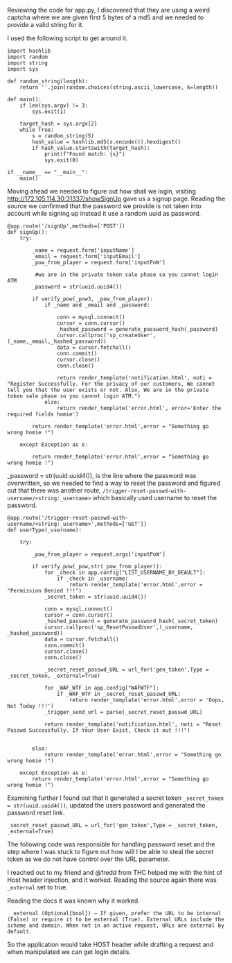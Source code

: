 Reviewing the code for app.py, I discovered that they are using a weird captcha where we are given first 5 bytes of a md5 and we needed to provide a valid string for it.

I used the following script to get around it.

```python3
import hashlib
import random
import string
import sys

def random_string(length):
    return ''.join(random.choices(string.ascii_lowercase, k=length))

def main():
    if len(sys.argv) != 3:
        sys.exit(1)

    target_hash = sys.argv[2]
    while True:
        s = random_string(5)
        hash_value = hashlib.md5(s.encode()).hexdigest()
        if hash_value.startswith(target_hash):
            print(f"Found match: {s}")
            sys.exit(0)

if __name__ == "__main__":
    main()
```

Moving ahead we needed to figure out how shall we login, visiting http://172.105.114.30:31337/showSignUp gave us a signup page. Reading the source we confirmed that the password
we provide is not taken into account while signing up instead it use a random uuid as password.

```python3
@app.route('/signUp',methods=['POST'])
def signUp():
    try:

        _name = request.form['inputName']
        _email = request.form['inputEmail']
        _pow_from_player = request.form['inputPoW']

         #we are in the private token sale phase so you cannot login ATM
        _password = str(uuid.uuid4())

        if verify_pow(_pow3, _pow_from_player):
            if _name and _email and _password:

                conn = mysql.connect()
                cursor = conn.cursor()       
                _hashed_password = generate_password_hash(_password)
                cursor.callproc('sp_createUser',(_name,_email,_hashed_password))
                data = cursor.fetchall()
                conn.commit()
                cursor.close()
                conn.close()

                return render_template('notification.html', noti = "Register Successfully. For the privacy of our customers, We cannot tell you that the user exists or not. Also, We are in the private token sale phase so you cannot login ATM.")
            else:
                return render_template('error.html', error='Enter the required fields homie')

        return render_template('error.html',error = "Something go wrong homie !")

    except Exception as e:

        return render_template('error.html',error = "Something go wrong homie !")
```

_password = str(uuid.uuid4()), is the line where the password was overwritten, so we needed to find a way to reset the password and figured out that there was another route, `/trigger-reset-passwd-with-username/<string:_username>`
which basically used username to reset the password.

```python3
@app.route('/trigger-reset-passwd-with-username/<string:_username>',methods=['GET'])
def userType(_username):

    try:

        _pow_from_player = request.args['inputPoW']

        if verify_pow(_pow,str(_pow_from_player)):
            for _check in app.config["LIST_USERNAME_BY_DEAULT"]:
                if _check in _username:
                    return render_template('error.html',error = "Permission Denied !!!")
            _secret_token = str(uuid.uuid4())

            conn = mysql.connect()
            cursor = conn.cursor()
            _hashed_password = generate_password_hash(_secret_token)
            cursor.callproc('sp_ResetPasswdUser',(_username, _hashed_password))
            data = cursor.fetchall()
            conn.commit()
            cursor.close()
            conn.close()

            _secret_reset_passwd_URL = url_for('gen_token',Type = _secret_token, _external=True)

            for _WAF_WTF in app.config["WAFWTF"]:
                if _WAF_WTF in _secret_reset_passwd_URL:
                    return render_template('error.html',error = 'Oops, Not Today !!!')
            _trigger_send_url = parse(_secret_reset_passwd_URL)

            return render_template('notification.html', noti = "Reset Passwd Successfully. If Your User Exist, Check it out !!!")


        else:
            return render_template('error.html',error = "Something go wrong homie !")

    except Exception as e:
        return render_template('error.html',error = "Something go wrong homie !")
```

Examining further I found out that it generated a secret token `_secret_token = str(uuid.uuid4())`, updated the users password and generated the password reset link.

`_secret_reset_passwd_URL = url_for('gen_token',Type = _secret_token, _external=True)` 

The following code was responsible for handling password reset and the step where I was stuck to figure out how will I be able to steal the secret token as we do not have control over the URL parameter.

I reached out to my friend and @fredd from THC helped me with the hint of Host header injection, and it worked. Reading the source again there was `_external` set to true.

Reading the docs it was known why it worked.

`
_external (Optional[bool]) – If given, prefer the URL to be internal (False) or require it to be external (True). External URLs include the scheme and domain. When not in an active request, URLs are external by default.`

So the application would take HOST header while drafting a request and when manipulated we can get login details.

